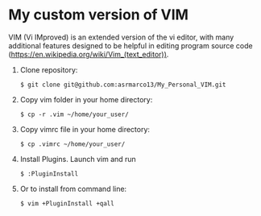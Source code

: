 # My custom version of VIM

VIM (Vi IMproved) is an extended version of the vi editor, with many additional features designed to be helpful in editing program source code (https://en.wikipedia.org/wiki/Vim_(text_editor)).

1. Clone repository:

   `$ git clone git@github.com:asrmarco13/My_Personal_VIM.git`

2. Copy vim folder in your home directory:

   `$ cp -r .vim ~/home/your_user/`

3. Copy vimrc file in your home directory:

   `$ cp .vimrc ~/home/your_user/`

4. Install Plugins. Launch vim and run 

   `$ :PluginInstall`

5. Or to install from command line:

   `$ vim +PluginInstall +qall`

